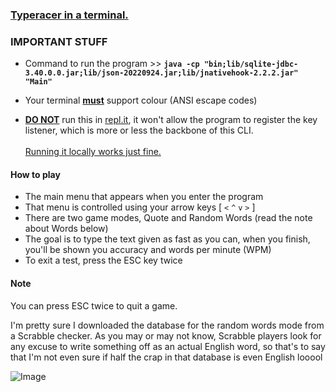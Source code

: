 ### <u>Typeracer in a terminal.</u>

### IMPORTANT STUFF
- Command to run the program >> **`java -cp "bin;lib/sqlite-jdbc-3.40.0.0.jar;lib/json-20220924.jar;lib/jnativehook-2.2.2.jar" "Main"`**

- Your terminal <u>**must**</u> support colour (ANSI escape codes)
- <u>**DO NOT**</u> run this in [repl.it](https://replit.com), it won't allow the program to register
the key listener, which is more or less the backbone of this CLI.
<br><br><u>Running it locally works just fine.</u>

#### How to play
- The main menu that appears when you enter the program
- That menu is controlled using your arrow keys [ `<` `^` `v` `>` ]
- There are two game modes, Quote and Random Words (read the note about Words below)
- The goal is to type the text given as fast as you can, when you finish, you'll be shown you accuracy and words per minute (WPM)
- To exit a test, press the ESC key twice

#### Note
You can press ESC twice to quit a game.

I'm pretty sure I downloaded the database for the random words mode from a Scrabble checker.
As you may or may not know, Scrabble players look for any excuse to write something off
as an actual English word, so that's to say that I'm not even sure if half the crap in that database
is even English looool

![Image](https://www.leadingagile.com/wp-content/uploads/2017/03/worksonmymachine.png)
